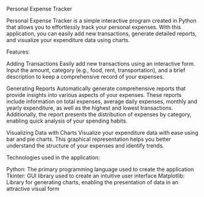 Personal Expense Tracker

Personal Expense Tracker is a simple interactive program created in Python that allows you to effortlessly track your personal expenses. With this application, you can easily add new transactions, generate detailed reports, and visualize your expenditure data using charts.

Features:

Adding Transactions
Easily add new transactions using an interactive form. Input the amount, category (e.g., food, rent, transportation), and a brief description to keep a comprehensive record of your expenses.

Generating Reports
Automatically generate comprehensive reports that provide insights into various aspects of your expenses. These reports include information on total expenses, average daily expenses, monthly and yearly expenditure, as well as the highest and lowest transactions. Additionally, the report presents the distribution of expenses by category, enabling quick analysis of your spending habits.

Visualizing Data with Charts
Visualize your expenditure data with ease using bar and pie charts. This graphical representation helps you better understand the structure of your expenses and identify trends.

Technologies used in the application:

Python: The primary programming language used to create the application
Tkinter: GUI library used to create an intuitive user interface
Matplotlib: Library for generating charts, enabling the presentation of data in an attractive visual form
